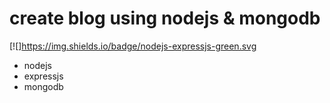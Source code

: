 # create blog using nodejs & mongodb

[![]https://img.shields.io/badge/nodejs-expressjs-green.svg
- nodejs
- expressjs
- mongodb
